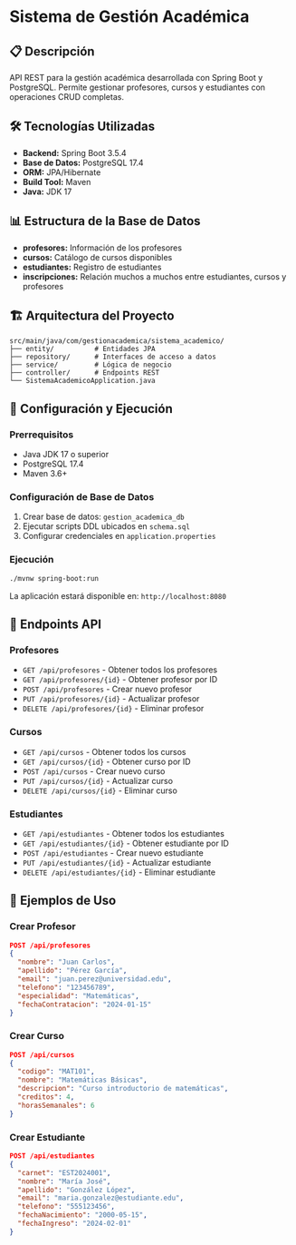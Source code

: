 # Sistema de Gestión Académica

## 📋 Descripción
API REST para la gestión académica desarrollada con Spring Boot y PostgreSQL. Permite gestionar profesores, cursos y estudiantes con operaciones CRUD completas.

## 🛠️ Tecnologías Utilizadas
- **Backend:** Spring Boot 3.5.4
- **Base de Datos:** PostgreSQL 17.4
- **ORM:** JPA/Hibernate
- **Build Tool:** Maven
- **Java:** JDK 17

## 📊 Estructura de la Base de Datos
- **profesores:** Información de los profesores
- **cursos:** Catálogo de cursos disponibles
- **estudiantes:** Registro de estudiantes
- **inscripciones:** Relación muchos a muchos entre estudiantes, cursos y profesores

## 🏗️ Arquitectura del Proyecto
```
src/main/java/com/gestionacademica/sistema_academico/
├── entity/          # Entidades JPA
├── repository/      # Interfaces de acceso a datos
├── service/         # Lógica de negocio
├── controller/      # Endpoints REST
└── SistemaAcademicoApplication.java
```

## 🚀 Configuración y Ejecución

### Prerrequisitos
- Java JDK 17 o superior
- PostgreSQL 17.4
- Maven 3.6+

### Configuración de Base de Datos
1. Crear base de datos: `gestion_academica_db`
2. Ejecutar scripts DDL ubicados en `schema.sql`
3. Configurar credenciales en `application.properties`

### Ejecución
```bash
./mvnw spring-boot:run
```

La aplicación estará disponible en: `http://localhost:8080`

## 📡 Endpoints API

### Profesores
- `GET /api/profesores` - Obtener todos los profesores
- `GET /api/profesores/{id}` - Obtener profesor por ID
- `POST /api/profesores` - Crear nuevo profesor
- `PUT /api/profesores/{id}` - Actualizar profesor
- `DELETE /api/profesores/{id}` - Eliminar profesor

### Cursos
- `GET /api/cursos` - Obtener todos los cursos
- `GET /api/cursos/{id}` - Obtener curso por ID
- `POST /api/cursos` - Crear nuevo curso
- `PUT /api/cursos/{id}` - Actualizar curso
- `DELETE /api/cursos/{id}` - Eliminar curso

### Estudiantes
- `GET /api/estudiantes` - Obtener todos los estudiantes
- `GET /api/estudiantes/{id}` - Obtener estudiante por ID
- `POST /api/estudiantes` - Crear nuevo estudiante
- `PUT /api/estudiantes/{id}` - Actualizar estudiante
- `DELETE /api/estudiantes/{id}` - Eliminar estudiante

## 📝 Ejemplos de Uso

### Crear Profesor
```json
POST /api/profesores
{
  "nombre": "Juan Carlos",
  "apellido": "Pérez García",
  "email": "juan.perez@universidad.edu",
  "telefono": "123456789",
  "especialidad": "Matemáticas",
  "fechaContratacion": "2024-01-15"
}
```

### Crear Curso
```json
POST /api/cursos
{
  "codigo": "MAT101",
  "nombre": "Matemáticas Básicas",
  "descripcion": "Curso introductorio de matemáticas",
  "creditos": 4,
  "horasSemanales": 6
}
```

### Crear Estudiante
```json
POST /api/estudiantes
{
  "carnet": "EST2024001",
  "nombre": "María José",
  "apellido": "González López",
  "email": "maria.gonzalez@estudiante.edu",
  "telefono": "555123456",
  "fechaNacimiento": "2000-05-15",
  "fechaIngreso": "2024-02-01"
}
```